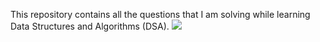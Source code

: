 This repository contains all the questions that I am solving while learning Data Structures and Algorithms (DSA).
<img src = "https://media.geeksforgeeks.org/wp-content/cdn-uploads/20230807133054/Data-structure-algorithm.png" />

